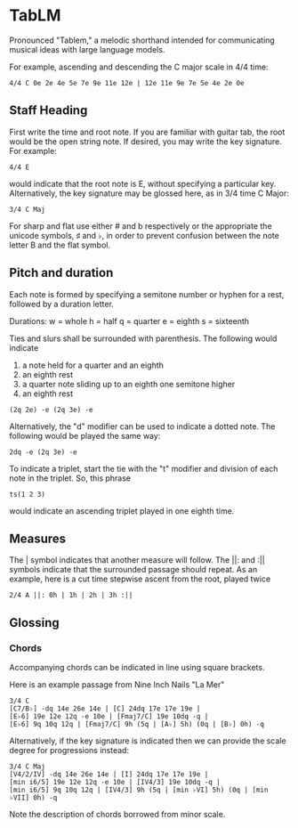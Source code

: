 # TabLM
Pronounced "Tablem," a melodic shorthand intended for communicating musical ideas with large language models.

For example, ascending and descending the C major scale in 4/4 time:

```tablm
4/4 C 0e 2e 4e 5e 7e 9e 11e 12e | 12e 11e 9e 7e 5e 4e 2e 0e
```

## Staff Heading
First write the time and root note. If you are familiar with guitar tab, the root would be the open string note. If desired, you may write the key signature.
For example:
```tablm
4/4 E
```
would indicate that the root note is E, without specifying a particular key.
Alternatively, the key signature may be glossed here, as in 3/4 time C Major:
```tablm
3/4 C Maj
```

For sharp and flat use either # and b respectively or the appropriate the unicode symbols, ♯ and ♭, in order to prevent confusion between the note letter B and the flat symbol.


## Pitch and duration
Each note is formed by specifying a semitone number or hyphen for a rest, followed by a duration letter.

Durations:
w = whole
h = half
q = quarter
e = eighth
s = sixteenth

Ties and slurs shall be surrounded with parenthesis. The following would indicate
1. a note held for a quarter and an eighth
2. an eighth rest
3. a quarter note sliding up to an eighth one semitone higher
4. an eighth rest
```tablm
(2q 2e) -e (2q 3e) -e
```
Alternatively, the "d" modifier can be used to indicate a dotted note. The following would be played the same way:
```tablm
2dq -e (2q 3e) -e
```

To indicate a triplet, start the tie with the "t" modifier and division of each note in the triplet.
So, this phrase
```tablm
ts(1 2 3)
```
would indicate an ascending triplet played in one eighth time.

## Measures
The | symbol indicates that another measure will follow. The ||: and :|| symbols indicate that the surrounded passage should repeat.
As an example, here is a cut time stepwise ascent from the root, played twice
```tablm
2/4 A ||: 0h | 1h | 2h | 3h :||
```

## Glossing

### Chords
Accompanying chords can be indicated in line using square brackets.

Here is an example passage from Nine Inch Nails "La Mer"

```tablm
3/4 C
[C7/B♭] -dq 14e 26e 14e | [C] 24dq 17e 17e 19e |
[E♭6] 19e 12e 12q -e 10e | [Fmaj7/C] 19e 10dq -q |
[E♭6] 9q 10q 12q | [Fmaj7/C] 9h (5q | [A♭] 5h) (0q | [B♭] 0h) -q
```

Alternatively, if the key signature is indicated then we can provide the scale degree for progressions instead:

```tablm
3/4 C Maj
[V4/2/IV] -dq 14e 26e 14e | [I] 24dq 17e 17e 19e |
[min i6/5] 19e 12e 12q -e 10e | [IV4/3] 19e 10dq -q |
[min i6/5] 9q 10q 12q | [IV4/3] 9h (5q | [min ♭VI] 5h) (0q | [min ♭VII] 0h) -q
```
Note the description of chords borrowed from minor scale.
